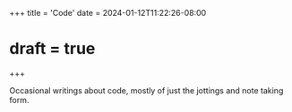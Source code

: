 +++
title = 'Code'
date = 2024-01-12T11:22:26-08:00
# draft = true
+++

Occasional writings about code, mostly of just the jottings and note taking form.